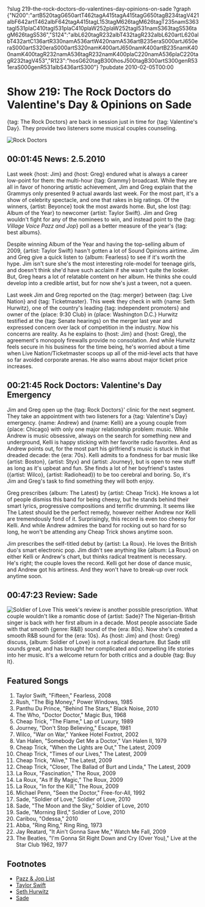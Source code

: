 ?slug 219-the-rock-doctors-do-valentines-day-opinions-on-sade
?graph {"N200":"artB520tagG650artT462tagA415tagA415tagG650tagB234tagV421albF642artT462albF642tagA415tagL153tagM626tagM626tagT235namS363tagI531plaC410tagI531plaC410plaW252plaW252tagI531namS363tagS536tagM626tagS536","S124":"albL620tagR232albT432tagR232albL620artL620albT432artC136artR330namA536artW420namA536artB235eraS000artJ650eraS000artS320eraS000artS320namK400artJ650namK400artB235namK400namK400tagR232namA536tagR232namK400plaC220namA536plaC220tagR232tagV453","R123":"hosG620tagB300hosJ500tagB300artS300genR531eraS000genR531albS436artS300"}
?pubdate 2010-02-05T00:00

# Show 219: The Rock Doctors do Valentine's Day & Opinions on Sade
{tag: The Rock Doctors} are back in session just in time for {tag: Valentine's Day}. They provide two listeners some musical couples counseling.

![Rock Doctors](http://static.soundopinions.org/images/rockdocs/rockdocsnew.jpg)

## 00:01:45 News: 2.5.2010
Last week {host: Jim} and {host: Greg} endured what is always a career low-point for them: the multi-hour {tag: Grammy} broadcast. While they are all in favor of honoring artistic achievement, Jim and Greg explain that the Grammys only presented 9 actual awards last week. For the most part, it's a show of celebrity spectacle, and one that rakes in big ratings. Of the winners, {artist: Beyonce} took the most awards home. But, she lost {tag: Album of the Year} to newcomer {artist: Taylor Swift}. Jim and Greg wouldn't fight for any of the nominees to win, and instead point to the {tag: *Village Voice Pazz and Jop*} poll as a better measure of the year's {tag: best albums}.

Despite winning Album of the Year and having the top-selling album of 2009, {artist: Taylor Swift} hasn't gotten a lot of Sound Opinions airtime. Jim and Greg give a quick listen to {album: Fearless} to see if it's worth the hype. Jim isn't sure she's the most interesting role-model for teenage girls, and doesn't think she'd have such acclaim if she wasn't quite the looker. But, Greg hears a lot of relatable content on her album. He thinks she could develop into a credible artist, but for now she's just a tween, not a queen.

Last week Jim and Greg reported on the {tag: merger} between {tag: Live Nation} and {tag: Ticketmaster}. This week they check in with {name: Seth Hurwitz}, one of the country's leading {tag: independent promoters} and owner of the {place: 9:30 Club} in {place: Washington D.C.} Hurwitz testified at the {tag: Senate hearings} on the merger last year and expressed concern over lack of competition in the industry. Now his concerns are reality. As he explains to {host: Jim} and {host: Greg}, the agreement's monopoly firewalls provide no consolation. And while Hurwitz feels secure in his business for the time being, he's worried about a time when Live Nation/Ticketmaster scoops up all of the mid-level acts that have so far avoided corporate arenas. He also warns about major ticket price increases.

## 00:21:45 Rock Doctors: Valentine's Day Emergency
Jim and Greg open up the {tag: Rock Doctors}' clinic for the next segment. They take an appointment with two listeners for a {tag: Valentine's Day} emergency. {name: Andrew} and {name: Kelli} are a young couple from {place: Chicago} with only one major relationship problem: music. While Andrew is music obsessive, always on the search for something new and underground, Kelli is happy sticking with her favorite radio favorites. And as Andrew points out, for the most part his girlfriend's music is stuck in that dreaded decade: the {era: 70s}. Kelli admits to a fondness for bar music like {artist: Boston}, {artist: Styx} and {artist: Journey}, but is open to new stuff as long as it's upbeat and fun. She finds a lot of her boyfriend's tastes ({artist: Wilco}, {artist: Radiohead}) to be too cerebral and boring. So, it's Jim and Greg's task to find something they will both enjoy.

Greg prescribes {album: The Latest} by {artist: Cheap Trick}. He knows a lot of people dismiss this band for being cheesy, but he stands behind their smart lyrics, progressive compositions and terrific drumming. It seems like The Latest should be the perfect remedy, however neither Andrew nor Kelli are tremendously fond of it. Surprisingly, this record is even too cheesy for Kelli. And while Andrew admires the band for rocking out so hard for so long, he won't be attending any Cheap Trick shows anytime soon.

Jim prescribes the self-titled debut by {artist: La Roux}. He loves the British duo's smart electronic pop. Jim didn't see anything like {album: La Roux} on either Kelli or Andrew's chart, but thinks radical treatment is necessary. He's right; the couple loves the record. Kelli got her dose of dance music, and Andrew got his artiness. And they won't have to break-up over rock anytime soon.

## 00:47:23 Review: Sade
![Soldier of Love](http://is3.mzstatic.com/image/thumb/Music/v4/ed/67/a6/ed67a6df-2dad-a597-0cd2-b138100a9edf/source/600x600bb.jpg "475591/349971711")
This week's review is another possible prescription. What couple wouldn't like a romantic dose of {artist: Sade}? The Nigerian-British singer is back with her first album in a decade. Most people associate Sade with that smooth {genre: R&B} sound of the {era: 80s}. Now she's created a smooth R&B sound for the {era: 10s}. As {host: Jim} and {host: Greg} discuss, {album: Soldier of Love} is not a radical departure. But Sade still sounds great, and has brought her complicated and compelling life stories into her music. It's a welcome return for both critics and a double {tag: Buy It}.


## Featured Songs
1. Taylor Swift, "Fifteen," Fearless, 2008
2. Rush, "The Big Money," Power Windows, 1985
3. Panthu Du Prince, "Behind The Stars," Black Noise, 2010
4. The Who, "Doctor Doctor," Magic Bus, 1968
5. Cheap Trick, "The Flame," Lap of Luxury, 1989
6. Journey, "Don't Stop Believing," Escape, 1981
7. Wilco, "War on War," Yankee Hotel Foxtrot, 2002
8. Van Halen, "Somebody Get Me a Doctor," Van Halen II, 1979
9. Cheap Trick, "When the Lights are Out," The Latest, 2009
10. Cheap Trick, "Times of our Lives," The Latest, 2009
11. Cheap Trick, "Alive," The Latest, 2009
12. Cheap Trick, "Closer, The Ballad of Burt and Linda," The Latest, 2009
13. La Roux, "Fascination," The Roux, 2009
14. La Roux, "As If By Magic," The Roux, 2009 
15. La Roux, "In for the Kill," The Roux, 2009
16. Michael Penn, "Seen the Doctor," Free-for-All, 1992 
17. Sade, "Soldier of Love," Soldier of Love, 2010 
18. Sade, "The Moon and the Sky," Soldier of Love, 2010
19. Sade, "Morning Bird," Soldier of Love, 2010
20. Caribou, "Odessa," 2010
21. Abba, "Ring Ring," Ring Ring, 1973
22. Jay Reatard, "It Ain't Gonna Save Me," Watch Me Fall, 2009
23. The Beatles, "I'm Gonna Sit Right Down and Cry (Over You)," Live at the Star Club 1962, 1977


## Footnotes
- [Pazz & Jop List](http://www.villagevoice.com/pazznjop/albums/2010)
- [Taylor Swift](http://taylorswift.com/)
- [Seth Hurwitz](http://www.washingtonian.com/2014/10/28/how-the-930-clubs-seth-hurwitz-built-a-live-music-empire/)
- [Sade](http://www.sade.com/gb/home/)
